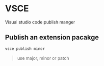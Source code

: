 # VSCE

Visual studio code publish manger

## Publish an extension pacakge

```sh
vsce publish minor
```

> use major, minor or patch
